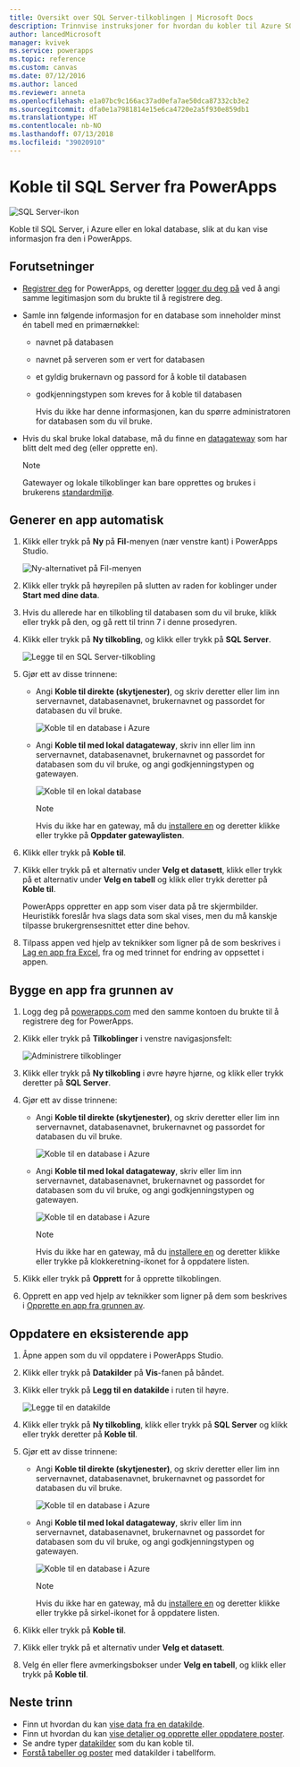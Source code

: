 ```yaml
---
title: Oversikt over SQL Server-tilkoblingen | Microsoft Docs
description: Trinnvise instruksjoner for hvordan du kobler til Azure SQL eller en lokal SQL Server-database
author: lancedMicrosoft
manager: kvivek
ms.service: powerapps
ms.topic: reference
ms.custom: canvas
ms.date: 07/12/2016
ms.author: lanced
ms.reviewer: anneta
ms.openlocfilehash: e1a07bc9c166ac37ad0efa7ae50dca87332cb3e2
ms.sourcegitcommit: dfa0e1a7981814e15e6ca4720e2a5f930e859db1
ms.translationtype: HT
ms.contentlocale: nb-NO
ms.lasthandoff: 07/13/2018
ms.locfileid: "39020910"
---
```

# <a name="connect-to-sql-server-from-powerapps"></a>Koble til SQL Server fra PowerApps
![SQL Server-ikon](./media/connection-azure-sqldatabase/sqlicon.png)

Koble til SQL Server, i Azure eller en lokal database, slik at du kan vise informasjon fra den i PowerApps.

## <a name="prerequisites"></a>Forutsetninger

* [Registrer deg](../../signup-for-powerapps.md) for PowerApps, og deretter [logger du deg på](http://web.powerapps.com) ved å angi samme legitimasjon som du brukte til å registrere deg.
* Samle inn følgende informasjon for en database som inneholder minst én tabell med en primærnøkkel:
  
  * navnet på databasen
  * navnet på serveren som er vert for databasen
  * et gyldig brukernavn og passord for å koble til databasen
  * godkjenningstypen som kreves for å koble til databasen
    
    Hvis du ikke har denne informasjonen, kan du spørre administratoren for databasen som du vil bruke.
* Hvis du skal bruke lokal database, må du finne en [datagateway](../gateway-management.md) som har blitt delt med deg (eller opprette en).
  
    > [!NOTE]
  > Gatewayer og lokale tilkoblinger kan bare opprettes og brukes i brukerens [standardmiljø](../working-with-environments.md).

## <a name="generate-an-app-automatically"></a>Generer en app automatisk
1. Klikk eller trykk på **Ny** på **Fil**-menyen (nær venstre kant) i PowerApps Studio.
   
    ![Ny-alternativet på Fil-menyen](./media/connection-azure-sqldatabase/file-new.png)
2. Klikk eller trykk på høyrepilen på slutten av raden for koblinger under **Start med dine data**.
3. Hvis du allerede har en tilkobling til databasen som du vil bruke, klikk eller trykk på den, og gå rett til trinn 7 i denne prosedyren.
4. Klikk eller trykk på **Ny tilkobling**, og klikk eller trykk på **SQL Server**.
   
    ![Legge til en SQL Server-tilkobling](./media/connection-azure-sqldatabase/add-sql-connection.png)
5. Gjør ett av disse trinnene:
   
   * Angi **Koble til direkte (skytjenester)**, og skriv deretter eller lim inn servernavnet, databasenavnet, brukernavnet og passordet for databasen du vil bruke.
     
       ![Koble til en database i Azure](./media/connection-azure-sqldatabase/connect-azure.png)
   * Angi **Koble til med lokal datagateway**, skriv inn eller lim inn servernavnet, databasenavnet, brukernavnet og passordet for databasen som du vil bruke, og angi godkjenningstypen og gatewayen.
     
       ![Koble til en lokal database](./media/connection-azure-sqldatabase/connect-onprem.png)
     
       > [!NOTE]
     > Hvis du ikke har en gateway, må du [installere en](../gateway-reference.md) og deretter klikke eller trykke på **Oppdater gatewaylisten**.
6. Klikk eller trykk på **Koble til**.
7. Klikk eller trykk på et alternativ under **Velg et datasett**, klikk eller trykk på et alternativ under **Velg en tabell** og klikk eller trykk deretter på **Koble til**.
   
    PowerApps oppretter en app som viser data på tre skjermbilder. Heuristikk foreslår hva slags data som skal vises, men du må kanskje tilpasse brukergrensesnittet etter dine behov.
8. Tilpass appen ved hjelp av teknikker som ligner på de som beskrives i [Lag en app fra Excel](../get-started-create-from-data.md), fra og med trinnet for endring av oppsettet i appen.

## <a name="build-an-app-from-scratch"></a>Bygge en app fra grunnen av
1. Logg deg på [powerapps.com](https://web.powerapps.com) med den samme kontoen du brukte til å registrere deg for PowerApps.
2. Klikk eller trykk på **Tilkoblinger** i venstre navigasjonsfelt:  
   
    ![Administrere tilkoblinger](./media/connection-azure-sqldatabase/manage-connections.png)
3. Klikk eller trykk på **Ny tilkobling** i øvre høyre hjørne, og klikk eller trykk deretter på **SQL Server**.
4. Gjør ett av disse trinnene:
   
   * Angi **Koble til direkte (skytjenester)**, og skriv deretter eller lim inn servernavnet, databasenavnet, brukernavnet og passordet for databasen du vil bruke.
     
       ![Koble til en database i Azure](./media/connection-azure-sqldatabase/connect-azure-portal.png)
   * Angi **Koble til med lokal datagateway**, skriv eller lim inn servernavnet, databasenavnet, brukernavnet og passordet for databasen som du vil bruke, og angi godkjenningstypen og gatewayen.
     
       ![Koble til en database i Azure](./media/connection-azure-sqldatabase/connect-onprem-portal.png)
     
       > [!NOTE]
     > Hvis du ikke har en gateway, må du [installere en](../gateway-reference.md) og deretter klikke eller trykke på klokkeretning-ikonet for å oppdatere listen.
5. Klikk eller trykk på **Opprett** for å opprette tilkoblingen.
6. Opprett en app ved hjelp av teknikker som ligner på dem som beskrives i [Opprette en app fra grunnen av](../get-started-create-from-blank.md).

## <a name="update-an-existing-app"></a>Oppdatere en eksisterende app
1. Åpne appen som du vil oppdatere i PowerApps Studio.
2. Klikk eller trykk på **Datakilder** på **Vis**-fanen på båndet.
3. Klikk eller trykk på **Legg til en datakilde** i ruten til høyre.
   
    ![Legge til en datakilde](./media/connection-azure-sqldatabase/add-data-source.png)
4. Klikk eller trykk på **Ny tilkobling**, klikk eller trykk på **SQL Server** og klikk eller trykk deretter på **Koble til**.
5. Gjør ett av disse trinnene:
   
   * Angi **Koble til direkte (skytjenester)**, og skriv deretter eller lim inn servernavnet, databasenavnet, brukernavnet og passordet for databasen du vil bruke.
     
       ![Koble til en database i Azure](./media/connection-azure-sqldatabase/connect-azure-fromblank.png)
   * Angi **Koble til med lokal datagateway**, skriv eller lim inn servernavnet, databasenavnet, brukernavnet og passordet for databasen som du vil bruke, og angi godkjenningstypen og gatewayen.
     
       ![Koble til en database i Azure](./media/connection-azure-sqldatabase/connect-onprem-fromblank.png)
     
       > [!NOTE]
     > Hvis du ikke har en gateway, må du [installere en](../gateway-reference.md) og deretter klikke eller trykke på sirkel-ikonet for å oppdatere listen.
6. Klikk eller trykk på **Koble til**.
7. Klikk eller trykk på et alternativ under **Velg et datasett**.
8. Velg én eller flere avmerkingsbokser under **Velg en tabell**, og klikk eller trykk på **Koble til**.

## <a name="next-steps"></a>Neste trinn
* Finn ut hvordan du kan [vise data fra en datakilde](../add-gallery.md).
* Finn ut hvordan du kan [vise detaljer og opprette eller oppdatere poster](../add-form.md).
* Se andre typer [datakilder](../connections-list.md) som du kan koble til.  
* [Forstå tabeller og poster](../working-with-tables.md) med datakilder i tabellform.

<!--NotAvailableYet
## View the available functions ##
This connection includes the following functions:

| Function Name |  Description |
| --- | --- |
|[GetItems](connection-azure-sqldatabase.md#getitems) | Retrieves rows from a SQL table |
|[PostItem](connection-azure-sqldatabase.md#postitem) | Inserts a new row into a SQL table |
|[GetItem](connection-azure-sqldatabase.md#getitem) | Retrieves a single row from a SQL table |
|[DeleteItem](connection-azure-sqldatabase.md#deleteitem) | Deletes a row from a SQL table |
|[PatchItem](connection-azure-sqldatabase.md#patchitem) | Updates an existing row in a SQL table |
|[GetTables](connection-azure-sqldatabase.md#gettables) | Retrieves tables from a SQL database |

### GetItems
Get rows: Retrieves rows from a SQL table

#### Input properties

| Name| Data Type|Required|Description|
| ---|---|---|---|
|table|string|yes|Name of SQL table|
|$skip|integer|no|Number of entries to skip (default = 0)|
|$top|integer|no|Maximum number of entries to retrieve (default = 256)|
|$filter|string|no|An ODATA filter query to restrict the number of entries|
|$orderby|string|no|An ODATA orderBy query for specifying the order of entries|

### PostItem
Insert row: Inserts a new row into a SQL table

#### Input properties

| Name| Data Type|Required|Description|
| ---|---|---|---|
|table|string|yes|Name of SQL table|
|item| |yes|Row to insert into the specified table in SQL|

#### Output properties

| Property Name | Data Type | Required | Description |
|---|---|---|---|
|value|array|No | |


### GetItem
Get row: Retrieves a single row from a SQL table

#### Input properties

| Name| Data Type|Required|Description|
| ---|---|---|---|
|table|string|yes|Name of SQL table|
|id|string|yes|Unique identifier of the row to retrieve|

#### Output properties

| Property Name | Data Type | Required | Description |
|---|---|---|---|
|ItemInternalId|string|No | |


### DeleteItem
Delete row: Deletes a row from a SQL table

#### Input properties

| Name| Data Type|Required|Description|
| ---|---|---|---|
|table|string|yes|Name of SQL table|
|id|string|yes|Unique identifier of the row to delete|

#### Output properties
None.

### PatchItem
Update row: Updates an existing row in a SQL table

#### Input properties

| Name| Data Type|Required|Description|
| ---|---|---|---|
|table|string|yes|Name of SQL table|
|id|string|yes|Unique identifier of the row to update|
|item| |yes|Row with updated values|

#### Output properties

| Property Name | Data Type | Required | Description |
|---|---|---|---|
|ItemInternalId|string|No | &nbsp; |


### GetTables
Get tables: Retrieves tables from a SQL database

#### Input properties
None.

#### Output properties

| Property Name | Data Type | Required | Description |
|---|---|---|---|
|value|array|No | Can output the Name and DisplayName properties |

### ExecuteProcedure
Execute stored procedure: Executes a stored procedure in SQL

#### Input properties

| Name| Data Type|Required|Description|
| ---|---|---|---|
|procedure|string|yes|Procedure name|
|parameters| |yes|Input parameters|

#### Output properties
Result of the stored procedure execution.

| Property Name | Data Type | Required | Description |
|---|---|---|---|
|OutputParameters|object|No | Output parameter values |
|ReturnCode|integer|No | Return code of a procedure |
|ResultSets|object|No | Result sets|

-->
